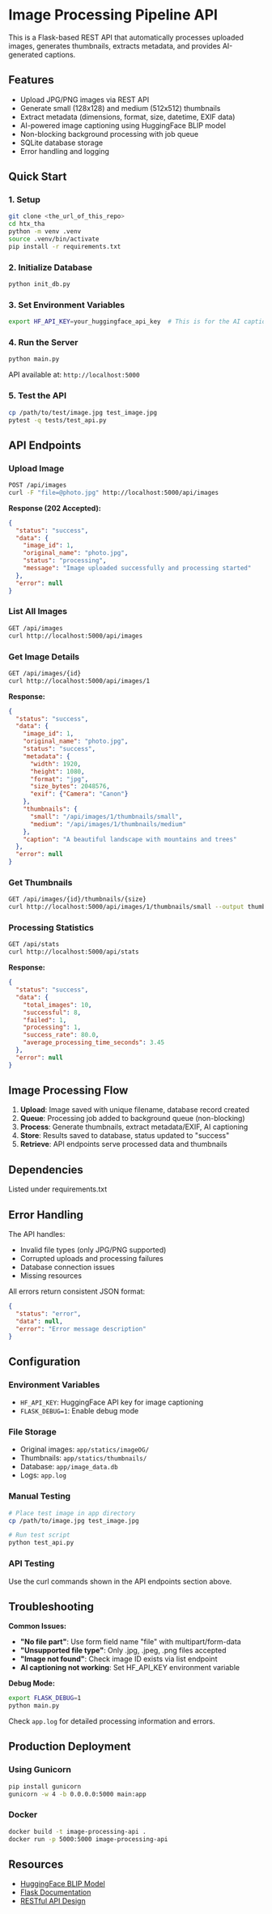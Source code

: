 
# Image Processing Pipeline API

This is a Flask-based REST API that automatically processes uploaded images, generates thumbnails, extracts metadata, and provides AI-generated captions.

## Features

- Upload JPG/PNG images via REST API
- Generate small (128x128) and medium (512x512) thumbnails
- Extract metadata (dimensions, format, size, datetime, EXIF data)
- AI-powered image captioning using HuggingFace BLIP model
- Non-blocking background processing with job queue
- SQLite database storage
- Error handling and logging

## Quick Start

### 1. Setup
```bash
git clone <the_url_of_this_repo>
cd htx_tha
python -m venv .venv
source .venv/bin/activate
pip install -r requirements.txt
```

### 2. Initialize Database
```bash
python init_db.py
```

### 3. Set Environment Variables
```bash
export HF_API_KEY=your_huggingface_api_key  # This is for the AI captioning
```

### 4. Run the Server
```bash
python main.py
```
API available at: `http://localhost:5000`

### 5. Test the API
```bash
cp /path/to/test/image.jpg test_image.jpg
pytest -q tests/test_api.py
```

## API Endpoints

### Upload Image
```bash
POST /api/images
curl -F "file=@photo.jpg" http://localhost:5000/api/images
```
**Response (202 Accepted):**
```json
{
  "status": "success",
  "data": {
    "image_id": 1,
    "original_name": "photo.jpg",
    "status": "processing",
    "message": "Image uploaded successfully and processing started"
  },
  "error": null
}
```

### List All Images
```bash
GET /api/images
curl http://localhost:5000/api/images
```

### Get Image Details
```bash
GET /api/images/{id}
curl http://localhost:5000/api/images/1
```
**Response:**
```json
{
  "status": "success",
  "data": {
    "image_id": 1,
    "original_name": "photo.jpg",
    "status": "success",
    "metadata": {
      "width": 1920,
      "height": 1080,
      "format": "jpg",
      "size_bytes": 2048576,
      "exif": {"Camera": "Canon"}
    },
    "thumbnails": {
      "small": "/api/images/1/thumbnails/small",
      "medium": "/api/images/1/thumbnails/medium"
    },
    "caption": "A beautiful landscape with mountains and trees"
  },
  "error": null
}
```

### Get Thumbnails
```bash
GET /api/images/{id}/thumbnails/{size}
curl http://localhost:5000/api/images/1/thumbnails/small --output thumb.jpg
```

### Processing Statistics
```bash
GET /api/stats
curl http://localhost:5000/api/stats
```
**Response:**
```json
{
  "status": "success",
  "data": {
    "total_images": 10,
    "successful": 8,
    "failed": 1,
    "processing": 1,
    "success_rate": 80.0,
    "average_processing_time_seconds": 3.45
  },
  "error": null
}
```

## Image Processing Flow

1. **Upload**: Image saved with unique filename, database record created
2. **Queue**: Processing job added to background queue (non-blocking)
3. **Process**: Generate thumbnails, extract metadata/EXIF, AI captioning
4. **Store**: Results saved to database, status updated to "success"
5. **Retrieve**: API endpoints serve processed data and thumbnails

## Dependencies

Listed under requirements.txt

## Error Handling

The API handles:
- Invalid file types (only JPG/PNG supported)
- Corrupted uploads and processing failures
- Database connection issues
- Missing resources

All errors return consistent JSON format:
```json
{
  "status": "error",
  "data": null,
  "error": "Error message description"
}
```

## Configuration

### Environment Variables
- `HF_API_KEY`: HuggingFace API key for image captioning
- `FLASK_DEBUG=1`: Enable debug mode

### File Storage
- Original images: `app/statics/imageOG/`
- Thumbnails: `app/statics/thumbnails/`
- Database: `app/image_data.db`
- Logs: `app.log`

### Manual Testing
```bash
# Place test image in app directory
cp /path/to/image.jpg test_image.jpg

# Run test script
python test_api.py
```

### API Testing
Use the curl commands shown in the API endpoints section above.

## Troubleshooting

**Common Issues:**
- **"No file part"**: Use form field name "file" with multipart/form-data
- **"Unsupported file type"**: Only .jpg, .jpeg, .png files accepted
- **"Image not found"**: Check image ID exists via list endpoint
- **AI captioning not working**: Set HF_API_KEY environment variable

**Debug Mode:**
```bash
export FLASK_DEBUG=1
python main.py
```

Check `app.log` for detailed processing information and errors.

## Production Deployment

### Using Gunicorn
```bash
pip install gunicorn
gunicorn -w 4 -b 0.0.0.0:5000 main:app
```

### Docker 
```bash
docker build -t image-processing-api .
docker run -p 5000:5000 image-processing-api
```

## Resources

- [HuggingFace BLIP Model](https://huggingface.co/Salesforce/blip-image-captioning-large)
- [Flask Documentation](https://flask.palletsprojects.com/)
- [RESTful API Design](https://restfulapi.net/)